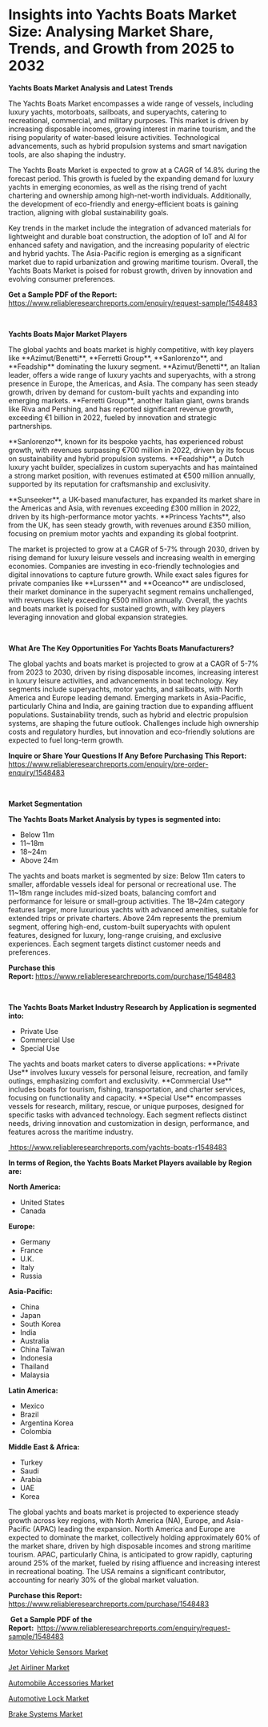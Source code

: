 <p><h1>Insights into Yachts Boats Market Size: Analysing Market Share, Trends, and Growth from 2025 to 2032</h1></p><p><strong>Yachts Boats Market Analysis and Latest Trends</strong></p>
<p><p>The Yachts Boats Market encompasses a wide range of vessels, including luxury yachts, motorboats, sailboats, and superyachts, catering to recreational, commercial, and military purposes. This market is driven by increasing disposable incomes, growing interest in marine tourism, and the rising popularity of water-based leisure activities. Technological advancements, such as hybrid propulsion systems and smart navigation tools, are also shaping the industry.</p><p>The Yachts Boats Market is expected to grow at a CAGR of 14.8% during the forecast period. This growth is fueled by the expanding demand for luxury yachts in emerging economies, as well as the rising trend of yacht chartering and ownership among high-net-worth individuals. Additionally, the development of eco-friendly and energy-efficient boats is gaining traction, aligning with global sustainability goals.</p><p>Key trends in the market include the integration of advanced materials for lightweight and durable boat construction, the adoption of IoT and AI for enhanced safety and navigation, and the increasing popularity of electric and hybrid yachts. The Asia-Pacific region is emerging as a significant market due to rapid urbanization and growing maritime tourism. Overall, the Yachts Boats Market is poised for robust growth, driven by innovation and evolving consumer preferences.</p></p>
<p><strong>Get a Sample PDF of the Report:&nbsp;</strong> <a href="https://www.reliableresearchreports.com/enquiry/request-sample/1548483?utm_campaign=115&utm_medium=2&utm_source=Github&utm_content=ia&utm_term=22012025&utm_id=yachts-boats">https://www.reliableresearchreports.com/enquiry/request-sample/1548483</a></p>
<p>&nbsp;</p>
<p><strong>Yachts Boats Major Market Players</strong></p>
<p><p>The global yachts and boats market is highly competitive, with key players like **Azimut/Benetti**, **Ferretti Group**, **Sanlorenzo**, and **Feadship** dominating the luxury segment. **Azimut/Benetti**, an Italian leader, offers a wide range of luxury yachts and superyachts, with a strong presence in Europe, the Americas, and Asia. The company has seen steady growth, driven by demand for custom-built yachts and expanding into emerging markets. **Ferretti Group**, another Italian giant, owns brands like Riva and Pershing, and has reported significant revenue growth, exceeding €1 billion in 2022, fueled by innovation and strategic partnerships.</p><p>**Sanlorenzo**, known for its bespoke yachts, has experienced robust growth, with revenues surpassing €700 million in 2022, driven by its focus on sustainability and hybrid propulsion systems. **Feadship**, a Dutch luxury yacht builder, specializes in custom superyachts and has maintained a strong market position, with revenues estimated at €500 million annually, supported by its reputation for craftsmanship and exclusivity.</p><p>**Sunseeker**, a UK-based manufacturer, has expanded its market share in the Americas and Asia, with revenues exceeding £300 million in 2022, driven by its high-performance motor yachts. **Princess Yachts**, also from the UK, has seen steady growth, with revenues around £350 million, focusing on premium motor yachts and expanding its global footprint.</p><p>The market is projected to grow at a CAGR of 5-7% through 2030, driven by rising demand for luxury leisure vessels and increasing wealth in emerging economies. Companies are investing in eco-friendly technologies and digital innovations to capture future growth. While exact sales figures for private companies like **Lurssen** and **Oceanco** are undisclosed, their market dominance in the superyacht segment remains unchallenged, with revenues likely exceeding €500 million annually. Overall, the yachts and boats market is poised for sustained growth, with key players leveraging innovation and global expansion strategies.</p></p>
<p>&nbsp;</p>
<p><strong>What Are The Key Opportunities For Yachts Boats Manufacturers?</strong></p>
<p><p>The global yachts and boats market is projected to grow at a CAGR of 5-7% from 2023 to 2030, driven by rising disposable incomes, increasing interest in luxury leisure activities, and advancements in boat technology. Key segments include superyachts, motor yachts, and sailboats, with North America and Europe leading demand. Emerging markets in Asia-Pacific, particularly China and India, are gaining traction due to expanding affluent populations. Sustainability trends, such as hybrid and electric propulsion systems, are shaping the future outlook. Challenges include high ownership costs and regulatory hurdles, but innovation and eco-friendly solutions are expected to fuel long-term growth.</p></p>
<p><strong>Inquire or Share Your Questions If Any Before Purchasing This Report:</strong> <a href="https://www.reliableresearchreports.com/enquiry/pre-order-enquiry/1548483?utm_campaign=115&utm_medium=2&utm_source=Github&utm_content=ia&utm_term=22012025&utm_id=yachts-boats">https://www.reliableresearchreports.com/enquiry/pre-order-enquiry/1548483</a></p>
<p>&nbsp;</p>
<p><strong>Market Segmentation</strong></p>
<p><strong>The Yachts Boats Market Analysis by types is segmented into:</strong></p>
<p><ul><li>Below 11m</li><li>11~18m</li><li>18~24m</li><li>Above 24m</li></ul></p>
<p><p>The yachts and boats market is segmented by size: Below 11m caters to smaller, affordable vessels ideal for personal or recreational use. The 11~18m range includes mid-sized boats, balancing comfort and performance for leisure or small-group activities. The 18~24m category features larger, more luxurious yachts with advanced amenities, suitable for extended trips or private charters. Above 24m represents the premium segment, offering high-end, custom-built superyachts with opulent features, designed for luxury, long-range cruising, and exclusive experiences. Each segment targets distinct customer needs and preferences.</p></p>
<p><strong>Purchase this Report:&nbsp;</strong><a href="https://www.reliableresearchreports.com/purchase/1548483?utm_campaign=115&utm_medium=2&utm_source=Github&utm_content=ia&utm_term=22012025&utm_id=yachts-boats">https://www.reliableresearchreports.com/purchase/1548483</a></p>
<p>&nbsp;</p>
<p><strong>The Yachts Boats Market Industry Research by Application is segmented into:</strong></p>
<p><ul><li>Private Use</li><li>Commercial Use</li><li>Special Use</li></ul></p>
<p><p>The yachts and boats market caters to diverse applications: **Private Use** involves luxury vessels for personal leisure, recreation, and family outings, emphasizing comfort and exclusivity. **Commercial Use** includes boats for tourism, fishing, transportation, and charter services, focusing on functionality and capacity. **Special Use** encompasses vessels for research, military, rescue, or unique purposes, designed for specific tasks with advanced technology. Each segment reflects distinct needs, driving innovation and customization in design, performance, and features across the maritime industry.</p></p>
<p><a href="https://www.reliableresearchreports.com/yachts-boats-r1548483?utm_campaign=115&utm_medium=2&utm_source=Github&utm_content=ia&utm_term=22012025&utm_id=yachts-boats">&nbsp;https://www.reliableresearchreports.com/yachts-boats-r1548483</a></p>
<p><strong>In terms of Region, the Yachts Boats Market Players available by Region are:</strong></p>
<p>
    <p> <strong> North America: </strong>
        <ul>
            <li>United States</li>
            <li>Canada</li>
        </ul>
        </p> 
    <p> <strong> Europe: </strong>
        <ul>
            <li>Germany</li>
            <li>France</li>
            <li>U.K.</li>
            <li>Italy</li>
            <li>Russia</li>
        </ul>
        </p> 
    <p> <strong> Asia-Pacific: </strong>
        <ul>
            <li>China</li>
            <li>Japan</li>
            <li>South Korea</li>
            <li>India</li>
            <li>Australia</li>
            <li>China Taiwan</li>
            <li>Indonesia</li>
            <li>Thailand</li>
            <li>Malaysia</li>
        </ul>
        </p> 
    <p> <strong> Latin America: </strong>
        <ul>
            <li>Mexico</li>
            <li>Brazil</li>
            <li>Argentina Korea</li>
            <li>Colombia</li>
        </ul>
        </p> 
    <p> <strong> Middle East & Africa: </strong>
        <ul>
            <li>Turkey</li>
            <li>Saudi</li>
            <li>Arabia</li>
            <li>UAE</li>
            <li>Korea</li>
        </ul>
    </p>
    </p>
<p><p>The global yachts and boats market is projected to experience steady growth across key regions, with North America (NA), Europe, and Asia-Pacific (APAC) leading the expansion. North America and Europe are expected to dominate the market, collectively holding approximately 60% of the market share, driven by high disposable incomes and strong maritime tourism. APAC, particularly China, is anticipated to grow rapidly, capturing around 25% of the market, fueled by rising affluence and increasing interest in recreational boating. The USA remains a significant contributor, accounting for nearly 30% of the global market valuation.</p></p>
<p><strong>Purchase this Report: </strong><a href="https://www.reliableresearchreports.com/purchase/1548483?utm_campaign=115&utm_medium=2&utm_source=Github&utm_content=ia&utm_term=22012025&utm_id=yachts-boats">https://www.reliableresearchreports.com/purchase/1548483</a></p>
<p>&nbsp;<strong>Get a Sample PDF of the Report:&nbsp;&nbsp;</strong><a href="https://www.reliableresearchreports.com/enquiry/request-sample/1548483?utm_campaign=115&utm_medium=2&utm_source=Github&utm_content=ia&utm_term=22012025&utm_id=yachts-boats">https://www.reliableresearchreports.com/enquiry/request-sample/1548483</a></p>
<p><strong></strong></p>
<p><p><a href="https://github.com/gerdabatiskzv9/Market-Research-Report-List-1/blob/main/motor-vehicle-sensors-market.md?utm_campaign=115&utm_medium=2&utm_source=Github&utm_content=ia&utm_term=22012025&utm_id=yachts-boats">Motor Vehicle Sensors Market</a></p><p><a href="https://github.com/arnoldannice0/Market-Research-Report-List-1/blob/main/jet-airliner-market.md?utm_campaign=115&utm_medium=2&utm_source=Github&utm_content=ia&utm_term=22012025&utm_id=yachts-boats">Jet Airliner Market</a></p><p><a href="https://github.com/justalichtenberger/Market-Research-Report-List-1/blob/main/automobile-accessories-market.md?utm_campaign=115&utm_medium=2&utm_source=Github&utm_content=ia&utm_term=22012025&utm_id=yachts-boats">Automobile Accessories Market</a></p><p><a href="https://github.com/JakirUddin651/Market-Research-Report-List-1/blob/main/automotive-lock-market.md?utm_campaign=115&utm_medium=2&utm_source=Github&utm_content=ia&utm_term=22012025&utm_id=yachts-boats">Automotive Lock Market</a></p><p><a href="https://github.com/bensemilia864/Market-Research-Report-List-1/blob/main/brake-systems-market.md?utm_campaign=115&utm_medium=2&utm_source=Github&utm_content=ia&utm_term=22012025&utm_id=yachts-boats">Brake Systems Market</a></p></p>